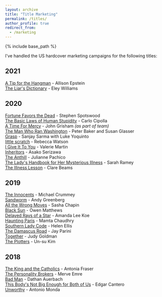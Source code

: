 ```yaml
---
layout: archive
title: "Title Marketing"
permalink: /titles/
author_profile: true
redirect_from:
  - /marketing
---
```


{% include base_path %}

I've handled the US hardcover marketing campaigns for the following titles:

## 2021
[A Tip for the Hangman](https://www.penguinrandomhouse.com/books/654111/a-tip-for-the-hangman-by-allison-epstein/) - Allison Epstein  
[The Liar's Dictionary](https://www.penguinrandomhouse.com/books/656259/the-liars-dictionary-by-eley-williams/) - Eley Williams

## 2020
[Fortune Favors the Dead](https://www.penguinrandomhouse.com/books/646872/fortune-favors-the-dead-by-stephen-spotswood/) - Stephen Spotswood  
[The Basic Laws of Human Stupidity](https://www.penguinrandomhouse.com/books/639356/the-basic-laws-of-human-stupidity-by-carlo-m-cipolla/) - Carlo Cipolla  
[A Time For Mercy](https://www.penguinrandomhouse.com/books/623067/a-time-for-mercy-by-john-grisham/) - John Grisham _(as part of team)_  
[The Man Who Ran Washington](https://www.penguinrandomhouse.com/books/253135/the-man-who-ran-washington-by-peter-baker-and-susan-glasser/) - Peter Baker and Susan Glasser  
[Grasp](https://www.penguinrandomhouse.com/books/546526/grasp-by-sanjay-sarma-with-luke-yoquinto/) - Sanjay Sarma with Luke Yoquinto  
[little scratch](https://www.penguinrandomhouse.com/books/617429/little-scratch-by-rebecca-watson/) - Rebecca Watson  
[I Give It To You](https://www.penguinrandomhouse.com/books/635764/i-give-it-to-you-by-valerie-martin/) - Valerie Martin  
[Inheritors](https://www.penguinrandomhouse.com/books/609857/inheritors-by-asako-serizawa/) - Asako Serizawa  
[The Anthill](https://www.penguinrandomhouse.com/books/622669/the-anthill-by-julianne-pachico/) - Julianne Pachico  
[The Lady's Handbook for Her Mysterious Illness](https://www.penguinrandomhouse.com/books/207159/the-ladys-handbook-for-her-mysterious-illness-by-sarah-ramey/) - Sarah Ramey  
[The Illness Lesson](https://www.penguinrandomhouse.com/books/600712/the-illness-lesson-by-clare-beams/) - Clare Beams

## 2019
[The Innocents](https://www.penguinrandomhouse.com/books/258498/the-innocents-by-michael-crummey/) - Michael Crummey  
[Sandworm](https://www.penguinrandomhouse.com/books/597684/sandworm-by-andy-greenberg/) - Andy Greenberg  
[All the Wrong Moves](https://www.penguinrandomhouse.com/books/608580/all-the-wrong-moves-by-sasha-chapin/) - Sasha Chapin  
[Black Sun](https://www.penguinrandomhouse.com/books/563696/black-sun-by-owen-matthews/) - Owen Matthews  
[Delayed Rays of a Star](https://www.penguinrandomhouse.com/books/595106/delayed-rays-of-a-star-by-amanda-lee-koe/) - Amanda Lee Koe  
[Haunting Paris](https://www.penguinrandomhouse.com/books/600213/haunting-paris-by-mamta-chaudhry/) - Mamta Chaudhry  
[Southern Lady Code](https://www.penguinrandomhouse.com/books/567252/southern-lady-code-by-helen-ellis/) - Helen Ellis  
[The Damascus Road](https://www.penguinrandomhouse.com/books/126571/the-damascus-road-by-jay-parini/) - Jay Parini  
[Together](https://www.penguinrandomhouse.com/books/573379/together-by-judy-goldman/) - Judy Goldman  
[The Plotters](https://www.penguinrandomhouse.com/books/595403/the-plotters-by-un-su-kim/) - Un-su Kim 

## 2018
[The King and the Catholics](https://www.penguinrandomhouse.com/books/598692/the-king-and-the-catholics-by-antonia-fraser/) - Antonia Fraser  
[The Personality Brokers](https://www.penguinrandomhouse.com/books/546958/the-personality-brokers-by-merve-emre/) - Merve Emre  
[Bad Man](https://www.penguinrandomhouse.com/books/557959/bad-man-by-dathan-auerbach/) - Dathan Auerbach  
[This Body's Not Big Enough for Both of Us](https://www.penguinrandomhouse.com/books/573075/this-bodys-not-big-enough-for-both-of-us-by-edgar-cantero/) - Edgar Cantero  
[Unworthy](https://www.penguinrandomhouse.com/books/558171/unworthy-by-antonio-monda/) - Antonio Monda 